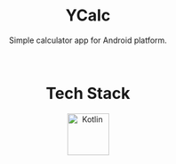 <h1 align="center">
  YCalc
</h1>
<p align="center">
  Simple calculator app for Android platform.
</p>
<br/>
<h1 align="center">
  Tech Stack
</h1>
<div align="center">
  <img alt="Kotlin" src="https://upload.wikimedia.org/wikipedia/commons/0/06/Kotlin_Icon.svg" height="75" />
</div>

